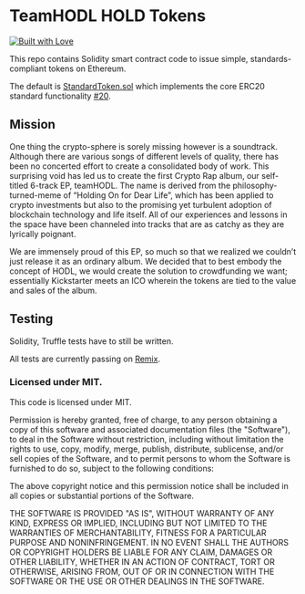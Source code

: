 # TeamHODL HOLD Tokens
[![Built with Love](http://i.imgur.com/cB5v58b.png)](https://teamhodl.com)

This repo contains Solidity smart contract code to issue simple, standards-compliant tokens on Ethereum.   

The default is [StandardToken.sol](https://github.com/ConsenSys/Tokens/blob/master/contracts/StandardToken.sol) which implements the core ERC20 standard functionality [#20](https://github.com/ethereum/EIPs/issues/20).  



## Mission

One thing the crypto-sphere is sorely missing however is a soundtrack. Although there are various
songs of different levels of quality, there has been no concerted effort to create a consolidated
body of work. This surprising void has led us to create the first Crypto Rap album, our self-titled
6-track EP, teamHODL. The name is derived from the philosophy-turned-meme of “Holding On for
Dear Life”, which has been applied to crypto investments but also to the promising yet turbulent
adoption of blockchain technology and life itself. All of our experiences and lessons in the space
have been channeled into tracks that are as catchy as they are lyrically poignant.


We are immensely proud of this EP, so much so that we realized we couldn’t just release it as an
ordinary album. We decided that to best embody the concept of HODL, we would create the
solution to crowdfunding we want; essentially Kickstarter meets an ICO wherein the tokens are
tied to the value and sales of the album. 



## Testing

Solidity, Truffle tests have to still be written.

All tests are currently passing on [Remix](http://ethereum.github.io/browser-solidity/#version=soljson-latest.js).


### Licensed under MIT.  

This code is licensed under MIT.

Permission is hereby granted, free of charge, to any person obtaining a copy of this software and associated documentation files (the "Software"), to deal in the Software without restriction, including without limitation the rights to use, copy, modify, merge, publish, distribute, sublicense, and/or sell copies of the Software, and to permit persons to whom the Software is furnished to do so, subject to the following conditions:

The above copyright notice and this permission notice shall be included in all copies or substantial portions of the Software.

THE SOFTWARE IS PROVIDED "AS IS", WITHOUT WARRANTY OF ANY KIND, EXPRESS OR IMPLIED, INCLUDING BUT NOT LIMITED TO THE WARRANTIES OF MERCHANTABILITY, FITNESS FOR A PARTICULAR PURPOSE AND NONINFRINGEMENT. IN NO EVENT SHALL THE AUTHORS OR COPYRIGHT HOLDERS BE LIABLE FOR ANY CLAIM, DAMAGES OR OTHER LIABILITY, WHETHER IN AN ACTION OF CONTRACT, TORT OR OTHERWISE, ARISING FROM, OUT OF OR IN CONNECTION WITH THE SOFTWARE OR THE USE OR OTHER DEALINGS IN THE SOFTWARE.
